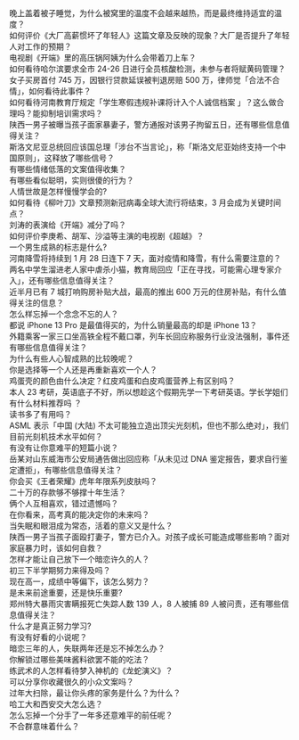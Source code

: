 晚上盖着被子睡觉，为什么被窝里的温度不会越来越热，而是最终维持适宜的温度？  
如何评价《大厂高薪惯坏了年轻人》这篇文章及反映的现象？大厂是否提升了年轻人对工作的预期？  
电视剧《开端》里的高压锅阿姨为什么会带着刀上车？  
如何看待哈尔滨要求全市 24-26 日进行全员核酸检测，未参与者将赋黄码管理？  
女子买房首付 745 万，因银行贷款延误被判退房赔 500 万，律师觉「合法不合情」，如何看待此事件？  
如何看待河南教育厅规定「学生寒假违规补课将计入个人诚信档案 」？这么做合理吗？能抑制培训需求吗？  
陕西一男子被曝当孩子面家暴妻子，警方通报对该男子拘留五日，还有哪些信息值得关注？  
斯洛文尼亚总统回应该国总理「涉台不当言论」，称「斯洛文尼亚始终支持一个中国原则」，这释放了哪些信号？  
有哪些情绪低落的文案值得收集？  
有哪些看似聪明，实则很傻的行为？  
人情世故是怎样慢慢学会的?  
如何看待《柳叶刀》文章预测新冠病毒全球大流行将结束，3 月会成为关键时间点？  
刘涛的表演给《开端》减分了吗？  
如何评价李庚希、胡军、沙溢等主演的电视剧《超越》？  
一个男生成熟的标志是什么?  
河南降雪将持续到 1 月 28 日连下 7 天，面对疫情和降雪，有什么需要注意的？  
两名中学生溜进老人家中虐杀小猫，教育局回应「正在寻找，可能需心理专家介入」，还有哪些信息值得关注？  
近半月已有 7 城打响购房补贴大战，最高的推出 600 万元的住房补贴，有什么值得关注的信息？  
怎么样忘掉一个念念不忘的人？  
都说 iPhone 13 Pro 是最值得买的，为什么销量最高的却是 iPhone 13？  
外籍乘客一家三口坐高铁全程不戴口罩，列车长回应称服务行业没法强制，事件还有哪些信息值得关注？  
为什么有些人心智成熟的比较晚呢？  
你是选择等一个人还是再重新喜欢一个人？  
鸡蛋壳的颜色由什么决定？红皮鸡蛋和白皮鸡蛋营养上有区别吗？  
本人 23 考研，英语底子不好，所以想趁这个假期先学一下考研英语。学长学姐们有什么材料推荐吗 ？  
读书多了有用吗？  
ASML 表示「中国 (大陆) 不太可能独立造出顶尖光刻机，但也不那么绝对」，我们目前光刻机技术水平如何？  
有没有让你意难平的短篇小说？  
岳某对山东威海市公安局通告做出回应称「从未见过 DNA 鉴定报告，要求自行鉴定遭拒」，有哪些信息值得关注？  
你会买《王者荣耀》虎年年限系列皮肤吗？  
二十万的存款够不够撑十年生活？  
俩个人互相喜欢，错过遗憾吗？  
在你看来，高考真的能决定你的未来吗？  
当失眠和眼泪成为常态，活着的意义又是什么？  
陕西一男子当孩子面殴打妻子，警方已介入。对孩子成长可能造成哪些影响？面对家庭暴力时，该如何自救？  
怎样才能让自己放下一个暗恋许久的人？  
初三下半学期努力来得及吗？  
现在高一，成绩中等偏下，该怎么努力？  
是未来前途重要，还是快乐重要?  
郑州特大暴雨灾害瞒报死亡失踪人数 139 人，8 人被捕 89 人被问责，还有哪些信息值得关注？  
什么才是真正努力学习?  
有没有好看的小说呢？  
暗恋三年的人，失联两年还是忘不掉怎么办？  
你解锁过哪些美味酱料欲罢不能的吃法？  
练武术的人怎样看待梦入神机的《龙蛇演义》？  
可以分享你收藏很久的小众文案吗？  
过年大扫除，最让你头疼的家务是什么？为什么？  
哈工大和西安交大怎么选？  
怎么忘掉一个分手了一年多还意难平的前任呢？  
不合群意味着什么？  
